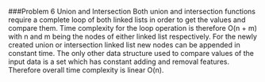 ###Problem 6 Union and Intersection 
Both union and intersection functions require a complete loop of both linked lists in order to get the values and compare them. Time complexity for the loop operation is 
therefore O(n + m) with n and m being the nodes of either linked list respectively. 
For the newly created union or intersection linked list new nodes can be appended in constant time.
The only other data structure used to compare values of the input data is a set which has constant adding and removal features. 
Therefore overall time complexity is linear O(n). 